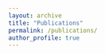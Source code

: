 ```yaml
---
layout: archive
title: "Publications"
permalink: /publications/
author_profile: true
---
```



<script src="https://bibbase.org/show?bib=https%3A%2F%2Fbibbase.org%2Fnetwork%2Ffiles%2Fj4fb9TwnMg9RAAuDu&commas=true&jsonp=1&titleLinks=false"></script>
